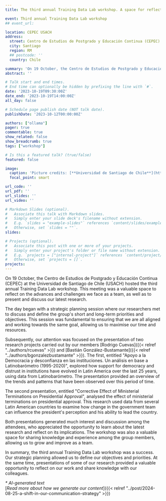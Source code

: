 ```yaml
---
title: The third annual Training Data Lab workshop. A space for reflection and knowledge

event: Third annual Training Data Lab workshop
## event_url: 

location: CEPEC USACH
address:
  street: Centro de Estudios de Postgrado y Educación Continua (CEPEC) at the USACH, Cruz del Sur 77
  city: Santiago
  region: RM
  ## postcode: ''
  country: Chile

summary: 'On 19 October, the Centro de Estudios de Postgrado y Educación Continua (CEPEC) at the Universidad de Santiago de Chile (USACH) hosted the third annual Training Data Lab workshop. This meeting was a valuable space to reflect on the advances and challenges we face as a team, as well as to present and discuss our latest research.'
abstract: ''

# Talk start and end times.
# End time can optionally be hidden by prefixing the line with `#`.
date: '2023-10-19T09:30:00Z'
date_end: '2023-10-19T14:00:00Z'
all_day: false

# Schedule page publish date (NOT talk date).
publishDate: '2023-10-12T00:00:00Z'

authors: ["ollama"]
pager: true
commentable: true
show_related: false
show_breadcrumb: true
tags: ["workshop"]

# Is this a featured talk? (true/false)
featured: false

image:
  caption: 'Picture credits: [**Universidad de Santiago de Chile**](https://cepec.usach.cl/)'
  focal_point: smart

url_code: ''
url_pdf: ''
url_slides: ''
url_video: ''

# Markdown Slides (optional).
#   Associate this talk with Markdown slides.
#   Simply enter your slide deck's filename without extension.
#   E.g. `slides = "example-slides"` references `content/slides/example-slides.md`.
#   Otherwise, set `slides = ""`.
slides:

# Projects (optional).
#   Associate this post with one or more of your projects.
#   Simply enter your project's folder or file name without extension.
#   E.g. `projects = ["internal-project"]` references `content/project/deep-learning/index.md`.
#   Otherwise, set `projects = []`.
projects:
---
```


On 19 October, the Centro de Estudios de Postgrado y Educación Continua (CEPEC) at the Universidad de Santiago de Chile (USACH) hosted the third annual Training Data Lab workshop. This meeting was a valuable space to reflect on the advances and challenges we face as a team, as well as to present and discuss our latest research.

The day began with a strategic planning session where our researchers met to discuss and define the group's short and long-term priorities and objectives. This session was fundamental to ensuring that we are all aligned and working towards the same goal, allowing us to maximise our time and resources.

Subsequently, our attention was focused on the presentation of two research projects carried out by our members [Rodrigo Cuevas]({{< relref "../authors/rcuevas" >}}) and [Bastián González-Bustamante]({{< relref "../authors/bgonzalezbustamante" >}}). The first, entitled "Apoyo a la Democracia y desconfianza en las instituciones. Un análisis en base a Latinobarómetro (1995-2020)", explored how support for democracy and distrust in institutions have evolved in Latin America over the last 25 years, using data from Latinobarómetro. The presentation provided an overview of the trends and patterns that have been observed over this period of time.

The second presentation, entitled "Corrective Effect of Ministerial Terminations on Presidential Approval", analysed the effect of ministerial terminations on presidential approval. This research used data from several Latin American countries to examine how change in the government team can influence the president's perception and his ability to lead the country. 

Both presentations generated much interest and discussion among the attendees, who appreciated the opportunity to learn about the latest research and reflect on its implications. The workshop was also a valuable space for sharing knowledge and experience among the group members, allowing us to grow and improve as a team.

In summary, the third annual Training Data Lab workshop was a success. Our strategic planning allowed us to define our objectives and priorities. At the same time, presentations of some of our research provided a valuable opportunity to reflect on our work and share knowledge with our colleagues. 

_* AI-generated text_ <br>
[_Read more about how we generate our content_]({{< relref "../post/2024-08-25-a-shift-in-our-communication-strategy" >}})